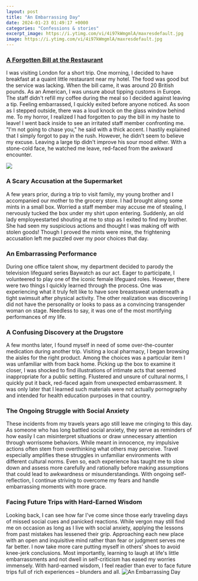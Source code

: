 ```yaml
---
layout: post
title: "An Embarrassing Day"
date: 2024-01-23 01:49:17 +0000
categories: "Confessions & stories"
excerpt_image: https://i.ytimg.com/vi/4i97kWmgmlA/maxresdefault.jpg
image: https://i.ytimg.com/vi/4i97kWmgmlA/maxresdefault.jpg
---
```


### [A Forgotten Bill at the Restaurant](https://store.fi.io.vn/dog-breed-schipperke-funny-s-for-dog-lovers348-2)
I was visiting London for a short trip. One morning, I decided to have breakfast at a quaint little restaurant near my hotel. The food was good but the service was lacking. When the bill came, it was around 20 British pounds. As an American, I was unsure about tipping customs in Europe. The staff didn't refill my coffee during the meal so I decided against leaving a tip. Feeling embarrassed, I quickly exited before anyone noticed. 
As soon as I stepped outside, there was a loud knock on the glass window behind me. To my horror, I realized I had forgotten to pay the bill in my haste to leave! I went back inside to see an irritated staff member confronting me. "I'm not going to chase you," he said with a thick accent. I hastily explained that I simply forgot to pay in the rush. However, he didn't seem to believe my excuse. Leaving a large tip didn't improve his sour mood either. With a stone-cold face, he watched me leave, red-faced from the awkward encounter. 

![](https://i.ytimg.com/vi/DFPriPH4h7c/hqdefault.jpg)
### **A Scary Accusation at the Supermarket**
A few years prior, during a trip to visit family, my young brother and I accompanied our mother to the grocery store. I had brought along some mints in a small box. Worried a staff member may accuse me of stealing, I nervously tucked the box under my shirt upon entering. Suddenly, an old lady employeestarted shouting at me to stop as I exited to find my brother. She had seen my suspicious actions and thought I was making off with stolen goods! Though I proved the mints were mine, the frightening accusation left me puzzled over my poor choices that day.
### **An Embarrassing Performance**  
During one office talent show, my department decided to parody the television lifeguard series Baywatch as our act. Eager to participate, I volunteered to play one of the iconic female lifeguard roles. However, there were two things I quickly learned through the process. One was experiencing what it truly felt like to have sore breastsweat underneath a tight swimsuit after physical activity. The other realization was discovering I did not have the personality or looks to pass as a convincing transgender woman on stage. Needless to say, it was one of the most mortifying performances of my life.
### **A Confusing Discovery at the Drugstore**
A few months later, I found myself in need of some over-the-counter medication during another trip. Visiting a local pharmacy, I began browsing the aisles for the right product. Among the choices was a particular item I was unfamiliar with from back home. Picking up the box to examine it closer, I was shocked to find illustrations of intimate acts that seemed inappropriate for a public setting. Flustered and unsure of cultural norms, I quickly put it back, red-faced again from unexpected embarrassment. It was only later that I learned such materials were not actually pornography and intended for health education purposes in that country.
### **The Ongoing Struggle with Social Anxiety**
These incidents from my travels years ago still leave me cringing to this day. As someone who has long battled social anxiety, they serve as reminders of how easily I can misinterpret situations or draw unnecessary attention through worrisome behaviors. While meant in innocence, my impulsive actions often stem from overthinking what others may perceive. Travel especially amplifies these struggles in unfamiliar environments with different cultural norms. Even so, each experience has taught me to slow down and assess more carefully and rationally before making assumptions that could lead to awkwardness or misunderstandings. With ongoing self-reflection, I continue striving to overcome my fears and handle embarrassing moments with more grace.
### **Facing Future Trips with Hard-Earned Wisdom**
Looking back, I can see how far I've come since those early traveling days of missed social cues and panicked reactions. While vergon may still find me on occasion as long as I live with social anxiety, applying the lessons from past mistakes has lessened their grip. Approaching each new place with an open and inquisitive mind rather than fear or judgment serves me far better. I now take more care putting myself in others' shoes to avoid knee-jerk conclusions. Most importantly, learning to laugh at life's little embarrassments and not dwell in self-criticism has eased my worries immensely. With hard-earned wisdom, I feel readier than ever to face future trips full of rich experiences – blunders and all.
![An Embarrassing Day](https://i.ytimg.com/vi/4i97kWmgmlA/maxresdefault.jpg)